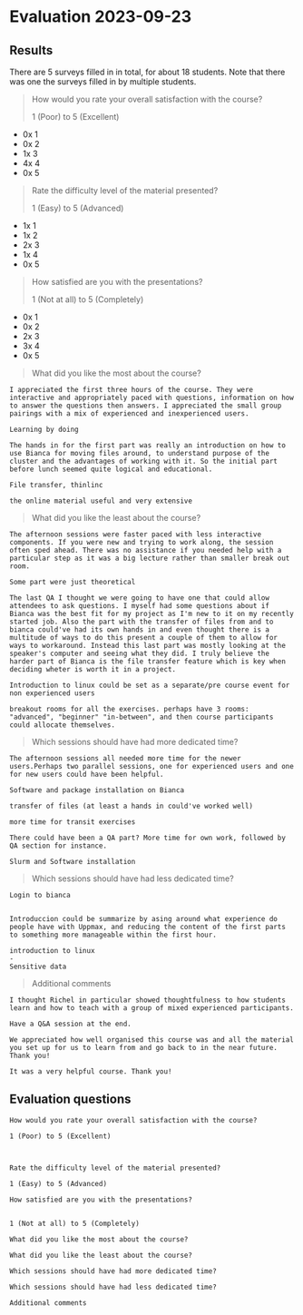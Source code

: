 # Evaluation 2023-09-23

## Results

There are 5 surveys filled in in total,
for about 18 students.
Note that there was one the surveys filled in by
multiple students.

> How would you rate your overall satisfaction with the course?
>
> 1 (Poor) to 5 (Excellent)

 * 0x 1
 * 0x 2
 * 1x 3
 * 4x 4
 * 0x 5

> Rate the difficulty level of the material presented?
> 
> 1 (Easy) to 5 (Advanced)

 * 1x 1
 * 1x 2
 * 2x 3
 * 1x 4
 * 0x 5

> How satisfied are you with the presentations?
>
> 1 (Not at all) to 5 (Completely)

 * 0x 1
 * 0x 2
 * 2x 3
 * 3x 4
 * 0x 5


> What did you like the most about the course?

```
I appreciated the first three hours of the course. They were interactive and appropriately paced with questions, information on how to answer the questions then answers. I appreciated the small group pairings with a mix of experienced and inexperienced users. 

Learning by doing

The hands in for the first part was really an introduction on how to use Bianca for moving files around, to understand purpose of the cluster and the advantages of working with it. So the initial part before lunch seemed quite logical and educational.

File transfer, thinlinc

the online material useful and very extensive
```

> What did you like the least about the course?

```
The afternoon sessions were faster paced with less interactive components. If you were new and trying to work along, the session often sped ahead. There was no assistance if you needed help with a particular step as it was a big lecture rather than smaller break out room. 

Some part were just theoretical 

The last QA I thought we were going to have one that could allow attendees to ask questions. I myself had some questions about if Bianca was the best fit for my project as I'm new to it on my recently started job. Also the part with the transfer of files from and to bianca could've had its own hands in and even thought there is a multitude of ways to do this present a couple of them to allow for ways to workaround. Instead this last part was mostly looking at the speaker's computer and seeing what they did. I truly believe the harder part of Bianca is the file transfer feature which is key when deciding wheter is worth it in a project. 

Introduction to linux could be set as a separate/pre course event for non experienced users 

breakout rooms for all the exercises. perhaps have 3 rooms: "advanced", "beginner" "in-between", and then course participants could allocate themselves. 
```

> Which sessions should have had more dedicated time?

```
The afternoon sessions all needed more time for the newer users.Perhaps two parallel sessions, one for experienced users and one for new users could have been helpful. 

Software and package installation on Bianca

transfer of files (at least a hands in could've worked well)

more time for transit exercises

There could have been a QA part? More time for own work, followed by QA section for instance. 

Slurm and Software installation
```

> Which sessions should have had less dedicated time?

```
Login to bianca


Introduccion could be summarize by asing around what experience do people have with Uppmax, and reducing the content of the first parts to something more manageable within the first hour.

introduction to linux
-
Sensitive data
```

> Additional comments

```
I thought Richel in particular showed thoughtfulness to how students learn and how to teach with a group of mixed experienced participants. 

Have a Q&A session at the end.

We appreciated how well organised this course was and all the material you set up for us to learn from and go back to in the near future. Thank you!

It was a very helpful course. Thank you!
```

## Evaluation questions

```
How would you rate your overall satisfaction with the course?

1 (Poor) to 5 (Excellent)



Rate the difficulty level of the material presented?

1 (Easy) to 5 (Advanced)

How satisfied are you with the presentations?


1 (Not at all) to 5 (Completely)

What did you like the most about the course?

What did you like the least about the course?

Which sessions should have had more dedicated time?

Which sessions should have had less dedicated time?

Additional comments
```

